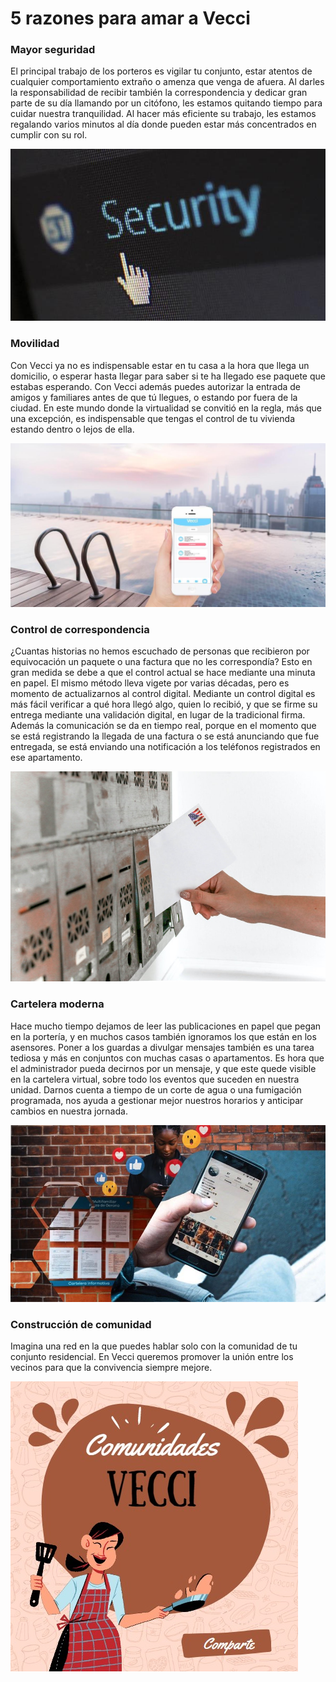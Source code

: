 <meta name="date" content="2021-1-29" />
<meta name="author" content="Camilo Ortegón" />
<meta name="pp" content="https://avatars.githubusercontent.com/u/6712411?v=4" />
<meta name="language" content="es" />
<meta name="topic" content="Lifestyle" />

# 5 razones para amar a Vecci

### Mayor seguridad

El principal trabajo de los porteros es vigilar tu conjunto, estar atentos de cualquier comportamiento extraño o amenza que venga de afuera. Al darles la responsabilidad de recibir también la correspondencia y dedicar gran parte de su día llamando por un citófono, les estamos quitando tiempo para cuidar nuestra tranquilidad. Al hacer más eficiente su trabajo, les estamos regalando varios minutos al día donde pueden estar más concentrados en cumplir con su rol.

![60;;c](https://raw.githubusercontent.com/cjortegon/vecci.co/master/blog/images/security-online.jpg)

### Movilidad

Con Vecci ya no es indispensable estar en tu casa a la hora que llega un domicilio, o esperar hasta llegar para saber si te ha llegado ese paquete que estabas esperando. Con Vecci además puedes autorizar la entrada de amigos y familiares antes de que tú llegues, o estando por fuera de la ciudad. En este mundo donde la virtualidad se convitió en la regla, más que una excepción, es indispensable que tengas el control de tu vivienda estando dentro o lejos de ella.

![60;;c](https://raw.githubusercontent.com/cjortegon/vecci.co/master/blog/images/pool-phone.jpg)

### Control de correspondencia

¿Cuantas historias no hemos escuchado de personas que recibieron por equivocación un paquete o una factura que no les correspondía? Esto en gran medida se debe a que el control actual se hace mediante una minuta en papel. El mismo método lleva vigete por varias décadas, pero es momento de actualizarnos al control digital. Mediante un control digital es más fácil verificar a qué hora llegó algo, quien lo recibió, y que se firme su entrega mediante una validación digital, en lugar de la tradicional firma. Además la comunicación se da en tiempo real, porque en el momento que se está registrando la llegada de una factura o se está anunciando que fue entregada, se está enviando una notificación a los teléfonos registrados en ese apartamento.

![60;;c](https://raw.githubusercontent.com/cjortegon/vecci.co/master/blog/images/mailbox-us.jpg)

### Cartelera moderna

Hace mucho tiempo dejamos de leer las publicaciones en papel que pegan en la portería, y en muchos casos también ignoramos los que están en los asensores. Poner a los guardas a divulgar mensajes también es una tarea tediosa y más en conjuntos con muchas casas o apartamentos. Es hora que el administrador pueda decirnos por un mensaje, y que este quede visible en la cartelera virtual, sobre todo los eventos que suceden en nuestra unidad. Darnos cuenta a tiempo de un corte de agua o una fumigación programada, nos ayuda a gestionar mejor nuestros horarios y anticipar cambios en nuestra jornada.

![60;;c](https://raw.githubusercontent.com/cjortegon/vecci.co/master/blog/images/cartelera-moderna.jpg)

### Construcción de comunidad

Imagina una red en la que puedes hablar solo con la comunidad de tu conjunto residencial. En Vecci queremos promover la unión entre los vecinos para que la convivencia siempre mejore.

![60;;c](https://raw.githubusercontent.com/cjortegon/vecci.co/master/blog/images/comunidades-vecci.jpg)
